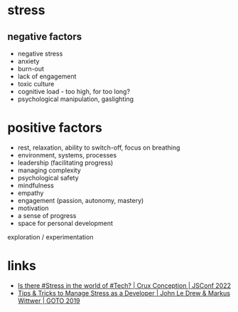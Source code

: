 # stress

## negative factors
* negative stress
* anxiety
* burn-out
* lack of engagement
* toxic culture
* cognitive load - too high, for too long?
* psychological manipulation, gaslighting

# positive factors
* rest, relaxation, ability to switch-off, focus on breathing
* environment, systems, processes
* leadership (facilitating progress)
* managing complexity
* psychological safety
* mindfulness
* empathy
* engagement (passion, autonomy, mastery)
* motivation
* a sense of progress
* space for personal development

exploration / experimentation

# links
* [Is there #Stress in the world of #Tech? | Crux Conception | JSConf 2022](https://www.youtube.com/watch?v=50MVwFWe0hA)
* [Tips & Tricks to Manage Stress as a Developer | John Le Drew & Markus Wittwer | GOTO 2019](https://www.youtube.com/watch?v=xvWCVL96Xhw)

